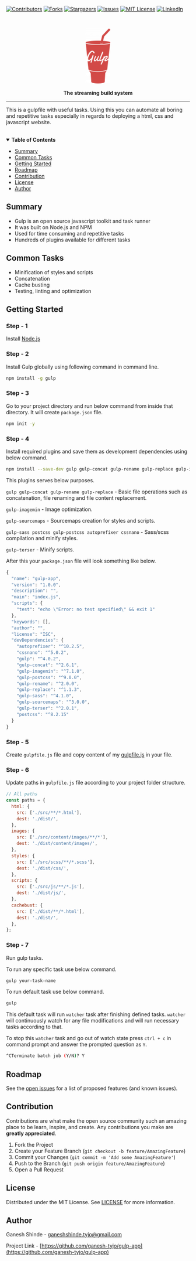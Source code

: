 <!-- PROJECT SHIELDS -->

[![Contributors][contributors-shield]][contributors-url]
[![Forks][forks-shield]][forks-url]
[![Stargazers][stars-shield]][stars-url]
[![Issues][issues-shield]][issues-url]
[![MIT License][license-shield]][license-url]
[![LinkedIn][linkedin-shield]][linkedin-url]

<br />
<p align="center">
  <a href="https://gulpjs.com">
    <img src="./content/images/gulp-logo.png" alt="Gulp" height="150" width="auto" >
  </a>
  <p align="center"><strong>The streaming build system</strong></p>
</p>

---

This is a gulpfile with useful tasks. Using this you can automate all boring and repetitive tasks especially in regards to deploying a html, css and javascript website.

<br />
<details open='open'>
<summary><strong>Table of Contents</strong></summary>

- [Summary](#summary)
- [Common Tasks](#common-tasks)
- [Getting Started](#getting-started)
- [Roadmap](#roadmap)
- [Contribution](#contribution)
- [License](#license)
- [Author](#author)

</details>

## Summary

- Gulp is an open source javascript toolkit and task runner
- It was built on Node.js and NPM
- Used for time consuming and repetitive tasks
- Hundreds of plugins available for different tasks

## Common Tasks

- Minification of styles and scripts
- Concatenation
- Cache busting
- Testing, linting and optimization

## Getting Started

### Step - 1

Install [Node.js](https://nodejs.org/en/download/)

### Step - 2

Install Gulp globally using following command in command line.

```bash
npm install -g gulp
```

### Step - 3

Go to your project directory and run below command from inside that directory. It will create `package.json` file.

```bash
npm init -y
```

### Step - 4

Install required plugins and save them as development dependencies using below command.

```bash
npm install --save-dev gulp gulp-concat gulp-rename gulp-replace gulp-imagemin gulp-sourcemaps gulp-sass postcss gulp-postcss autoprefixer cssnano gulp-terser
```

This plugins serves below purposes.

`gulp gulp-concat gulp-rename gulp-replace` - Basic file operations such as concatenation, file renaming and file content replacement.

`gulp-imagemin` - Image optimization.

`gulp-sourcemaps` - Sourcemaps creation for styles and scripts.

`gulp-sass postcss gulp-postcss autoprefixer cssnano` - Sass/scss compilation and minify styles.

`gulp-terser` - Minify scripts.

After this your `package.json` file will look something like below.

```javascript
{
  "name": "gulp-app",
  "version": "1.0.0",
  "description": "",
  "main": "index.js",
  "scripts": {
    "test": "echo \"Error: no test specified\" && exit 1"
  },
  "keywords": [],
  "author": "",
  "license": "ISC",
  "devDependencies": {
    "autoprefixer": "^10.2.5",
    "cssnano": "^5.0.2",
    "gulp": "^4.0.2",
    "gulp-concat": "^2.6.1",
    "gulp-imagemin": "^7.1.0",
    "gulp-postcss": "^9.0.0",
    "gulp-rename": "^2.0.0",
    "gulp-replace": "^1.1.3",
    "gulp-sass": "^4.1.0",
    "gulp-sourcemaps": "^3.0.0",
    "gulp-terser": "^2.0.1",
    "postcss": "^8.2.15"
  }
}
```

### Step - 5

Create `gulpfile.js` file and copy content of my [gulpfile.js](https://github.com/ganesh-tyjo/gulp-app/blob/master/gulpfile.js 'ganesh-tyjo/gulpfile.js') in your file.

### Step - 6

Update paths in `gulpfile.js` file according to your project folder structure.

```javascript
// All paths
const paths = {
  html: {
    src: ['./src/**/*.html'],
    dest: './dist/',
  },
  images: {
    src: ['./src/content/images/**/*'],
    dest: './dist/content/images/',
  },
  styles: {
    src: ['./src/scss/**/*.scss'],
    dest: './dist/css/',
  },
  scripts: {
    src: ['./src/js/**/*.js'],
    dest: './dist/js/',
  },
  cachebust: {
    src: ['./dist/**/*.html'],
    dest: './dist/',
  },
};
```

### Step - 7

Run gulp tasks.

To run any specific task use below command.

```bash
gulp your-task-name
```

To run default task use below command.

```bash
gulp
```

This default task will run `watcher` task after finishing defined tasks. `watcher` will continuously watch for any file modifications and will run necessary tasks according to that.

To stop this `watcher` task and go out of watch state press `ctrl + c` in command prompt and answer the prompted question as `Y`.

```bash
^CTerminate batch job (Y/N)? Y
```

## Roadmap

See the [open issues](https://github.com/ganesh-tyjo/gulp-app/issues) for a list of proposed features (and known issues).

## Contribution

Contributions are what make the open source community such an amazing place to be learn, inspire, and create. Any contributions you make are **greatly appreciated**.

1. Fork the Project
2. Create your Feature Branch (`git checkout -b feature/AmazingFeature`)
3. Commit your Changes (`git commit -m 'Add some AmazingFeature'`)
4. Push to the Branch (`git push origin feature/AmazingFeature`)
5. Open a Pull Request

## License

Distributed under the MIT License. See [LICENSE](https://github.com/ganesh-tyjo/gulp-app/blob/master/LICENSE 'ganesh-tyjo/LICENSE') for more information.

## Author

Ganesh Shinde - ganeshshinde.tyjo@gmail.com

Project Link - [https://github.com/ganesh-tyjo/gulp-app](https://github.com/ganesh-tyjo/gulp-app)

<!-- MARKDOWN LINKS & IMAGES -->

[contributors-shield]: https://img.shields.io/github/contributors/ganesh-tyjo/gulp-app.svg?style=for-the-badge
[contributors-url]: https://github.com/ganesh-tyjo/gulp-app/graphs/contributors
[forks-shield]: https://img.shields.io/github/forks/ganesh-tyjo/gulp-app.svg?style=for-the-badge
[forks-url]: https://github.com/ganesh-tyjo/gulp-app/network/members
[stars-shield]: https://img.shields.io/github/stars/ganesh-tyjo/gulp-app.svg?style=for-the-badge
[stars-url]: https://github.com/ganesh-tyjo/gulp-app/stargazers
[issues-shield]: https://img.shields.io/github/issues/ganesh-tyjo/gulp-app.svg?style=for-the-badge
[issues-url]: https://github.com/ganesh-tyjo/gulp-app/issues
[license-shield]: https://img.shields.io/github/license/ganesh-tyjo/gulp-app.svg?style=for-the-badge
[license-url]: https://github.com/ganesh-tyjo/gulp-app/blob/master/LICENSE
[linkedin-shield]: https://img.shields.io/badge/-LinkedIn-black.svg?style=for-the-badge&logo=linkedin&colorB=555
[linkedin-url]: https://linkedin.com/in/ganesh-tyjo
